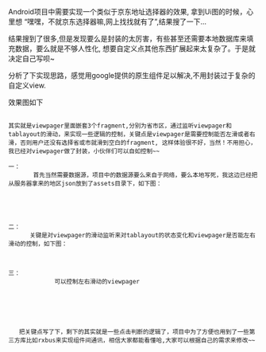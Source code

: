 

Android项目中需要实现一个类似于京东地址选择器的效果, 拿到Ui图的时候，心里想 “嘿嘿，不就京东选择器嘛,网上找找就有了”,结果搜了一下...



结果搜到了很多,但是发现要么是封装的太厉害，有些甚至还需要本地数据库来填充数据，要么就是不够人性化, 想要自定义点其他东西扩展起来太复杂了。于是就决定自己写呗~

分析了下实现思路，感觉用google提供的原生组件足以解决,不用封装过于复杂的自定义view.

效果图如下



~~~Only需要recyclerview,tablayout,viewpager 就能简单实现咱们的需求,而且后期非常便于拓展 （这谁还不会用~）

其实就是viewpager里面嵌套3个fragment,分别为省市区，通过监听viewpager和tablayout的滑动，来实现一些逻辑的控制，关键点是viewpager是需要控制能否左滑或者右滑，否则用户还没有选择省或市就滑到空白的fragment, 这样体验很不好，当然！不用担心，我已经对viewpager做了封装，小伙伴们可以自如控制~~

一：
       首先当然需要数据源，项目中的数据源要么来自于网络，要么本地写死，我这边已经把从服务器拿来的地区json放到了assets目录下，如下图：





二：
      关键是对viewpager的滑动监听来对tablayout的状态变化和viewpager是否能左右滑动的控制，如下图：



三：    
             可以控制左右滑动的viewpager

        




   把关键点写了下，剩下的其实就是一些点击判断的逻辑了，项目中为了方便也用到了一些第三方库比如rxbus来实现组件间通讯，相信大家都能看懂哈,大家可以根据自己的需求来修改~~
